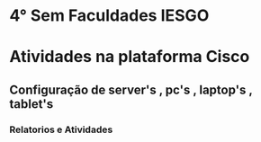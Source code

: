# 4° Sem Faculdades IESGO


# Atividades na plataforma Cisco 
## Configuração de server's , pc's , laptop's , tablet's
### Relatorios e Atividades
